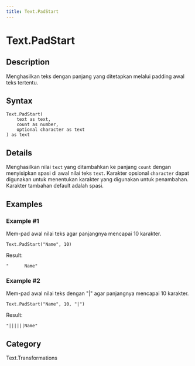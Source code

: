 ```yaml
---
title: Text.PadStart
---
```


# Text.PadStart


## Description

Menghasilkan teks dengan panjang yang ditetapkan melalui padding awal teks tertentu.


## Syntax

```powerquery
Text.PadStart(
    text as text,
    count as number,
    optional character as text
) as text
```


## Details

Menghasilkan nilai <code>text</code> yang ditambahkan ke panjang <code>count</code> dengan menyisipkan spasi di awal nilai teks <code>text</code>.    Karakter opsional <code>character</code> dapat digunakan untuk menentukan karakter yang digunakan untuk penambahan. Karakter tambahan default adalah spasi.


## Examples

### Example #1 
Mem-pad awal nilai teks agar panjangnya mencapai 10 karakter.
```powerquery
Text.PadStart("Name", 10)
```

Result: 
```powerquery
"      Name"
```


### Example #2 
Mem-pad awal nilai teks dengan &#34;|&#34; agar panjangnya mencapai 10 karakter.
```powerquery
Text.PadStart("Name", 10, "|")
```

Result: 
```powerquery
"||||||Name"
```




## Category
Text.Transformations
